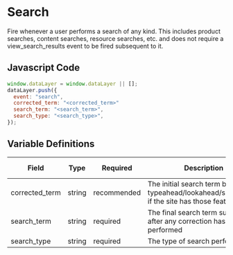 # Search

Fire whenever a user performs a search of any kind. This includes product searches, content searches, resource searches, etc. and does not require a view_search_results event to be fired subsequent to it.

## Javascript Code

```js
window.dataLayer = window.dataLayer || [];
dataLayer.push({
  event: "search",
  corrected_term: "<corrected_term>"
  search_term: "<search_term>",
  search_type: "<search_type>",
});
```

## Variable Definitions

|Field|Type|Required|Description|Example|Pattern|Min Length|Max Length|Minimum|Maximum|Multiple Of|
| --- | --- | --- | --- | --- | --- | --- | --- | --- | --- | --- |
|corrected_term|string|recommended|The initial search term before typeahead/lookahead/suggestion, if the site has those features.|suns|
|search_term|string|required|The final search term submitted after any correction has been performed|sunscreen|
|search_type|string|required|The type of search performed|ecp_locator,product,site|
